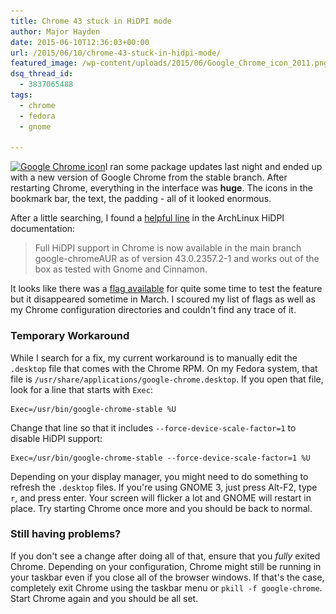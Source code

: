 ```yaml
---
title: Chrome 43 stuck in HiDPI mode
author: Major Hayden
date: 2015-06-10T12:36:03+00:00
url: /2015/06/10/chrome-43-stuck-in-hidpi-mode/
featured_image: /wp-content/uploads/2015/06/Google_Chrome_icon_2011.png
dsq_thread_id:
  - 3837065488
tags:
  - chrome
  - fedora
  - gnome

---
```

[<img src="/wp-content/uploads/2015/06/Google_Chrome_icon_2011-300x300.png" alt="Google Chrome icon" width="300" height="300" class="alignright size-medium wp-image-5642" srcset="/wp-content/uploads/2015/06/Google_Chrome_icon_2011-300x300.png 300w, /wp-content/uploads/2015/06/Google_Chrome_icon_2011-150x150.png 150w, /wp-content/uploads/2015/06/Google_Chrome_icon_2011.png 512w" sizes="(max-width: 300px) 100vw, 300px" />][1]I ran some package updates last night and ended up with a new version of Google Chrome from the stable branch. After restarting Chrome, everything in the interface was **huge**. The icons in the bookmark bar, the text, the padding - all of it looked enormous.

After a little searching, I found a [helpful line][2] in the ArchLinux HiDPI documentation:

> Full HiDPI support in Chrome is now available in the main branch google-chromeAUR as of version 43.0.2357.2-1 and works out of the box as tested with Gnome and Cinnamon.

It looks like there was a [flag available][3] for quite some time to test the feature but it disappeared sometime in March. I scoured my list of flags as well as my Chrome configuration directories and couldn't find any trace of it.

### Temporary Workaround

While I search for a fix, my current workaround is to manually edit the `.desktop` file that comes with the Chrome RPM. On my Fedora system, that file is `/usr/share/applications/google-chrome.desktop`. If you open that file, look for a line that starts with `Exec`:

```
Exec=/usr/bin/google-chrome-stable %U
```


Change that line so that it includes `--force-device-scale-factor=1` to disable HiDPI support:

```
Exec=/usr/bin/google-chrome-stable --force-device-scale-factor=1 %U
```


Depending on your display manager, you might need to do something to refresh the `.desktop` files. If you're using GNOME 3, just press Alt-F2, type `r`, and press enter. Your screen will flicker a lot and GNOME will restart in place. Try starting Chrome once more and you should be back to normal.

### Still having problems?

If you don't see a change after doing all of that, ensure that you _fully_ exited Chrome. Depending on your configuration, Chrome might still be running in your taskbar even if you close all of the browser windows. If that's the case, completely exit Chrome using the taskbar menu or `pkill -f google-chrome`. Start Chrome again and you should be all set.

 [1]: /wp-content/uploads/2015/06/Google_Chrome_icon_2011.png
 [2]: https://wiki.archlinux.org/index.php/HiDPI#Chromium_.2F_Google_Chrome
 [3]: https://plus.google.com/+CraigTumblison/posts/NtW36w6yxiq
